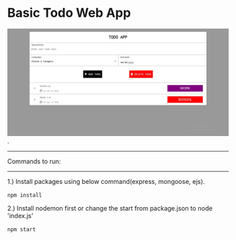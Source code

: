 # Basic Todo Web App
![](todo_app.png).

***
Commands to run:
***
1.) Install packages using below command(express, mongoose, ejs).  
```
npm install 
```
2.) Install nodemon first or change the start from package.json to node 'index.js'
```
npm start
```
